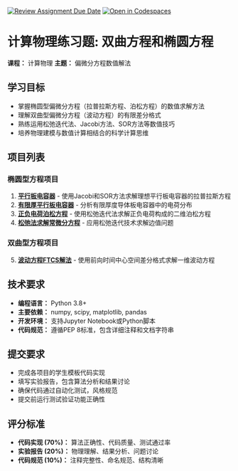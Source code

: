 [![Review Assignment Due Date](https://classroom.github.com/assets/deadline-readme-button-22041afd0340ce965d47ae6ef1cefeee28c7c493a6346c4f15d667ab976d596c.svg)](https://classroom.github.com/a/AIbOye9O)
[![Open in Codespaces](https://classroom.github.com/assets/launch-codespace-2972f46106e565e64193e422d61a12cf1da4916b45550586e14ef0a7c637dd04.svg)](https://classroom.github.com/open-in-codespaces?assignment_repo_id=19806683)
# 计算物理练习题: 双曲方程和椭圆方程

**课程：** 计算物理 **主题：** 偏微分方程数值解法

## 学习目标
- 掌握椭圆型偏微分方程（拉普拉斯方程、泊松方程）的数值求解方法
- 理解双曲型偏微分方程（波动方程）的有限差分格式
- 熟练运用松弛迭代法、Jacobi方法、SOR方法等数值技巧
- 培养物理建模与数值计算相结合的科学计算思维

## 项目列表

### 椭圆型方程项目
1. **[平行板电容器](./ParallelPlateCapacitor/项目说明.md)** - 使用Jacobi和SOR方法求解理想平行板电容器的拉普拉斯方程
2. **[有限厚平行板电容器](./FiniteThicknessCapacitor/项目说明.md)** - 分析有限厚度导体板电容器中的电荷分布
3. **[正负电荷泊松方程](./PoissonEquationCharges/项目说明.md)** - 使用松弛迭代法求解正负电荷构成的二维泊松方程
4. **[松弛法求解常微分方程](./RelaxationMethodODE/项目说明.md)** - 应用松弛迭代技术求解边值问题

### 双曲型方程项目
5. **[波动方程FTCS解法](./WaveEquationFTCS/项目说明.md)** - 使用前向时间中心空间差分格式求解一维波动方程

## 技术要求
- **编程语言：** Python 3.8+
- **主要依赖：** numpy, scipy, matplotlib, pandas
- **开发环境：** 支持Jupyter Notebook或Python脚本
- **代码规范：** 遵循PEP 8标准，包含详细注释和文档字符串

## 提交要求
- 完成各项目的学生模板代码实现
- 填写实验报告，包含算法分析和结果讨论
- 确保代码通过自动化测试，风格规范
- 提交前运行测试验证功能正确性

## 评分标准
- **代码实现 (70%)：** 算法正确性、代码质量、测试通过率
- **实验报告 (20%)：** 物理理解、结果分析、问题讨论
- **代码规范 (10%)：** 注释完整性、命名规范、结构清晰
